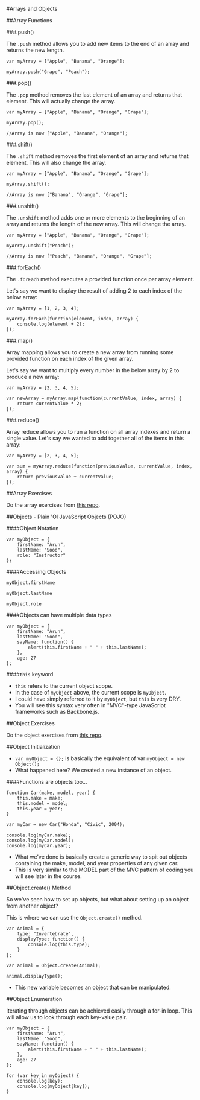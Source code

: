 #Arrays and Objects

##Array Functions

###.push()

The `.push` method allows you to add new items to the end of an array and returns the new length.

```
var myArray = ["Apple", "Banana", "Orange"];

myArray.push("Grape", "Peach");
```

###.pop()

The `.pop` method removes the last element of an array and returns that element. This will actually change the array.

```
var myArray = ["Apple", "Banana", "Orange", "Grape"];

myArray.pop();

//Array is now ["Apple", "Banana", "Orange"];
```

###.shift()

The `.shift` method removes the first element of an array and returns that element. This will also change the array.

```
var myArray = ["Apple", "Banana", "Orange", "Grape"];

myArray.shift();

//Array is now ["Banana", "Orange", "Grape"];
```

###.unshift()

The `.unshift` method adds one or more elements to the beginning of an array and returns the length of the new array. This will change the array.

```
var myArray = ["Apple", "Banana", "Orange", "Grape"];

myArray.unshift("Peach");

//Array is now ["Peach", "Banana", "Orange", "Grape"];
```

###.forEach()

The `.forEach` method executes a provided function once per array element.

Let's say we want to display the result of adding 2 to each index of the below array:

```
var myArray = [1, 2, 3, 4];

myArray.forEach(function(element, index, array) {
	console.log(element + 2);
});
```

###.map()

Array mapping allows you to create a new array from running some provided function on each index of the given array.

Let's say we want to multiply every number in the below array by 2 to produce a new array:

```
var myArray = [2, 3, 4, 5];

var newArray = myArray.map(function(currentValue, index, array) {
	return currentValue * 2;
});
```

###.reduce()

Array reduce allows you to run a function on all array indexes and return a single value. Let's say we wanted to add together all of the items in this array:

```
var myArray = [2, 3, 4, 5];

var sum = myArray.reduce(function(previousValue, currentValue, index, array) {
	return previousValue + currentValue;
});
```

##Array Exercises

Do the array exercises from [this repo](https://github.com/litterbox-sf-fall/notes/blob/master/week_01_fundamentals/day_3_intro_to_javascript/dusk_control_flow_and_functions/primitives_lab.md).

##Objects - Plain 'Ol JavaScript Objects (POJO)

####Object Notation

```
var myObject = {
	firstName: "Arun",
	lastName: "Sood",
	role: "Instructor"
};
```

####Accessing Objects

```
myObject.firstName

myObject.lastName

myObject.role
```

####Objects can have multiple data types

```
var myObject = {
	firstName: "Arun",
	lastName: "Sood",
	sayName: function() {
		alert(this.firstName + " " + this.lastName);
	},
	age: 27
};
```

####`this` keyword

- `this` refers to the current object scope.
- In the case of `myObject` above, the current scope is `myObject`.
- I could have simply referred to it by `myObject`, but `this` is very DRY.
- You will see this syntax very often in "MVC"-type JavaScript frameworks such as Backbone.js.

##Object Exercises

Do the object exercises from [this repo](https://github.com/litterbox-sf-fall/notes/blob/master/week_01_fundamentals/day_3_intro_to_javascript/dusk_control_flow_and_functions/primitives_lab.md).

##Object Initialization

- `var myObject = {};` is basically the equivalent of var `myObject = new Object();`
- What happened here? We created a new instance of an object.

####Functions are objects too...

```
function Car(make, model, year) {
	this.make = make;
	this.model = model;
	this.year = year;
}

var myCar = new Car("Honda", "Civic", 2004);

console.log(myCar.make);
console.log(myCar.model);
console.log(myCar.year);
```

- What we've done is basically create a generic way to spit out objects containing the make, model, and year properties of any given car.
- This is very similar to the MODEL part of the MVC pattern of coding you will see later in the course.

##Object.create() Method

So we've seen how to set up objects, but what about setting up an object from another object?

This is where we can use the `Object.create()` method.

```
var Animal = {
	type: "Invertebrate",
	displayType: function() {
		console.log(this.type);
	}
};

var animal = Object.create(Animal);

animal.displayType();
```

- This new variable becomes an object that can be manipulated.

##Object Enumeration

Iterating through objects can be achieved easily through a for-in loop. This will allow us to look through each key-value pair.

```
var myObject = {
	firstName: "Arun",
	lastName: "Sood",
	sayName: function() {
		alert(this.firstName + " " + this.lastName);
	},
	age: 27
};

for (var key in myObject) {
	console.log(key);
	console.log(myObject[key]);
}
```

